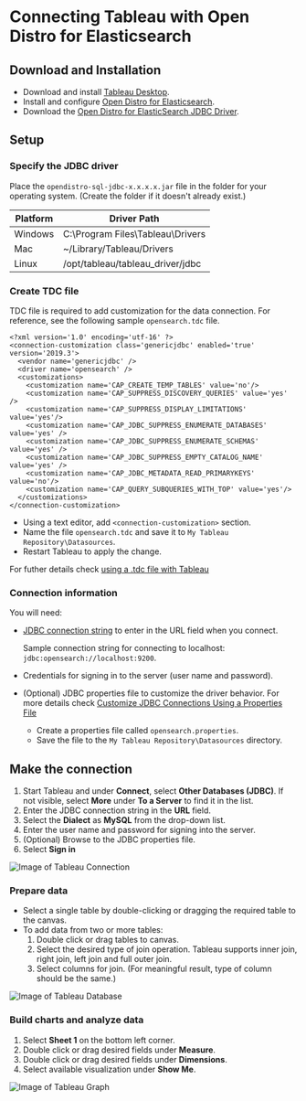 # Connecting Tableau with Open Distro for Elasticsearch

## Download and Installation

* Download and install [Tableau Desktop](https://www.tableau.com/en-ca/products/desktop/download).
* Install and configure [Open Distro for Elasticsearch](https://opendistro.github.io/for-elasticsearch-docs/docs/install/).
* Download the [Open Distro for ElasticSearch JDBC Driver](https://github.com/opendistro-for-elasticsearch/sql/blob/master/sql-jdbc/README.md#download-and-installation).

## Setup

### Specify the JDBC driver

Place the `opendistro-sql-jdbc-x.x.x.x.jar` file in the folder for your operating system. (Create the folder if it doesn't already exist.)

| Platform | Driver Path |
|---|---|
| Windows | C:\Program Files\Tableau\Drivers |
| Mac | ~/Library/Tableau/Drivers |
| Linux | /opt/tableau/tableau_driver/jdbc |

### Create TDC file

TDC file is required to add customization for the data connection. For reference, see the following sample `opensearch.tdc` file.
```
<?xml version='1.0' encoding='utf-16' ?>
<connection-customization class='genericjdbc' enabled='true' version='2019.3'>
  <vendor name='genericjdbc' />
  <driver name='opensearch' />
  <customizations>
	<customization name='CAP_CREATE_TEMP_TABLES' value='no'/>
	<customization name='CAP_SUPPRESS_DISCOVERY_QUERIES' value='yes' />
	<customization name='CAP_SUPPRESS_DISPLAY_LIMITATIONS' value='yes'/>
	<customization name='CAP_JDBC_SUPPRESS_ENUMERATE_DATABASES' value='yes' />
	<customization name='CAP_JDBC_SUPPRESS_ENUMERATE_SCHEMAS' value='yes' />
	<customization name='CAP_JDBC_SUPPRESS_EMPTY_CATALOG_NAME' value='yes' />
	<customization name='CAP_JDBC_METADATA_READ_PRIMARYKEYS' value='no'/>
	<customization name='CAP_QUERY_SUBQUERIES_WITH_TOP' value='yes'/>
  </customizations>
</connection-customization> 
```
* Using a text editor, add `<connection-customization>` section.
* Name the file `opensearch.tdc` and save it to `My Tableau Repository\Datasources`.
* Restart Tableau to apply the change.

For futher details check [using a .tdc file with Tableau](https://kb.tableau.com/articles/howto/using-a-tdc-file-with-tableau-server)

 ### Connection information

You will need:
* [JDBC connection string](https://github.com/opendistro-for-elasticsearch/sql/blob/master/sql-jdbc/README.md#connection-url-and-other-settings) to enter in the URL field when you connect.

  Sample connection string for connecting to localhost: `jdbc:opensearch://localhost:9200`.

* Credentials for signing in to the server (user name and password).
* (Optional) JDBC properties file to customize the driver behavior. For more details check [Customize JDBC Connections Using a Properties File](https://community.tableau.com/docs/DOC-17978)
  * Create a properties file called `opensearch.properties`.
  * Save the file to the `My Tableau Repository\Datasources` directory.


## Make the connection

1. Start Tableau and under **Connect**, select **Other Databases (JDBC)**. If not visible, select **More** under **To a Server** to find it in the list.
2. Enter the JDBC connection string in the **URL** field.
3. Select the **Dialect** as **MySQL** from the drop-down list.
4. Enter the user name and password for signing into the server.
5. (Optional) Browse to the JDBC properties file.
6. Select **Sign in**

![Image of Tableau Connection](img/tableau_connection.PNG)

### Prepare data

* Select a single table by double-clicking or dragging the required table to the canvas.
* To add data from two or more tables:
  1. Double click or drag tables to canvas.
  2. Select the desired type of join operation. Tableau supports inner join, right join, left join and full outer join. 
  3. Select columns for join. (For meaningful result, type of column should be the same.)

![Image of Tableau Database](img/tableau_database.PNG)

### Build charts and analyze data

1. Select **Sheet 1** on the bottom left corner. 
2. Double click or drag desired fields under **Measure**.
3. Double click or drag desired fields under **Dimensions**.
4. Select available visualization under **Show Me**.

![Image of Tableau Graph](img/tableau_graph.PNG)
